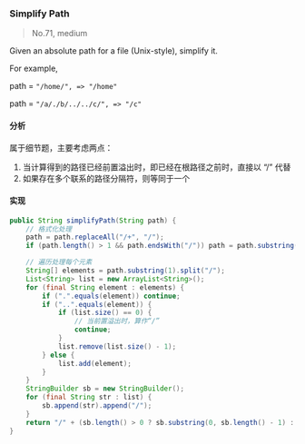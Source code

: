 ### Simplify Path

> No.71, medium

Given an absolute path for a file (Unix-style), simplify it.

For example,

path = `"/home/", => "/home"`

path = `"/a/./b/../../c/", => "/c"`

#### 分析

属于细节题，主要考虑两点：

1. 当计算得到的路径已经前置溢出时，即已经在根路径之前时，直接以 “/” 代替
2. 如果存在多个联系的路径分隔符，则等同于一个

#### 实现

```java
public String simplifyPath(String path) {
    // 格式化处理
    path = path.replaceAll("/+", "/");
    if (path.length() > 1 && path.endsWith("/")) path = path.substring(0, path.length() - 1);

    // 遍历处理每个元素
    String[] elements = path.substring(1).split("/");
    List<String> list = new ArrayList<String>();
    for (final String element : elements) {
        if (".".equals(element)) continue;
        if ("..".equals(element)) {
            if (list.size() == 0) {
                // 当前置溢出时，算作“/”
                continue;
            }
            list.remove(list.size() - 1);
        } else {
            list.add(element);
        }
    }
    StringBuilder sb = new StringBuilder();
    for (final String str : list) {
        sb.append(str).append("/");
    }
    return "/" + (sb.length() > 0 ? sb.substring(0, sb.length() - 1) : "");
}
```
